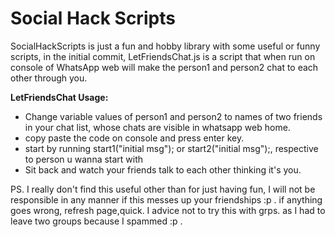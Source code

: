 # Social Hack Scripts
SocialHackScripts is just a fun and hobby library with some useful or funny scripts,
		  in the initial commit, LetFriendsChat.js is a script that when run on console of WhatsApp web will make the person1 and person2 chat to each other through you.


 __LetFriendsChat Usage:__
* Change variable values of person1 and person2 to names of two friends in your chat list, whose chats are visible in whatsapp web home.
* copy paste the code on console and press enter key.
* start by running start1("initial msg"); or start2("initial msg");, respective to person u wanna start with
* Sit back and watch your friends talk to each other thinking it's you.

PS. I really don't find this useful other than for just having fun, I will not be responsible in any manner if this messes up your friendships :p . if anything goes wrong, refresh page,quick. I advice not to try this with grps. as I had to leave two groups because I spammed :p . 
